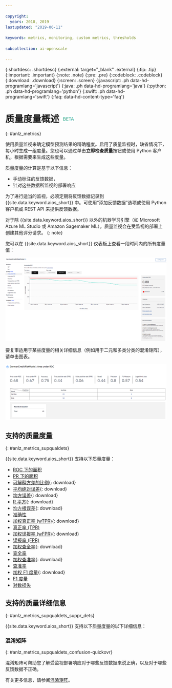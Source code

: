 ```yaml
---

copyright:
  years: 2018, 2019
lastupdated: "2019-06-11"

keywords: metrics, monitoring, custom metrics, thresholds

subcollection: ai-openscale

---
```


{:shortdesc: .shortdesc}
{:external: target="_blank" .external}
{:tip: .tip}
{:important: .important}
{:note: .note}
{:pre: .pre}
{:codeblock: .codeblock}
{:download: .download}
{:screen: .screen}
{:javascript: .ph data-hd-programlang='javascript'}
{:java: .ph data-hd-programlang='java'}
{:python: .ph data-hd-programlang='python'}
{:swift: .ph data-hd-programlang='swift'}
{:faq: data-hd-content-type='faq'}

# 质量度量概述 ![beta 标记](images/beta.png)
{: #anlz_metrics}

使用质量监视来确定模型预测结果的精确程度。启用了质量监视时，缺省情况下，每小时生成一组度量。您也可以通过单击**立即检查质量**按钮或使用 Python 客户机，根据需要来生成这些度量。

质量度量的计算是基于以下信息：

- 手动标注的反馈数据，
- 针对这些数据所监视的部署响应

为了进行适当的监视，必须定期将反馈数据记录到 {{site.data.keyword.aios_short}} 中。可使用“添加反馈数据”选项或使用 Python 客户机或 REST API 来提供反馈数据。

对于除 {{site.data.keyword.aios_short}} 以外的机器学习引擎（如 Microsoft Azure ML Studio 或 Amazon Sagemaker ML），质量监视会在受监视的部署上创建其他评分请求。
{: note}

您可以在 {{site.data.keyword.aios_short}} 仪表板上查看一段时间内的所有度量值：

![显示 ROC 下面积漂移的质量度量图表](images/quality_metrics_001.png)


要复审适用于某些度量的相关详细信息（例如用于二元和多类分类的混淆矩阵），请单击图表。

![质量度量的详细信息表](images/quality_metrics_002.png)

## 支持的质量度量
{: #anlz_metrics_supqualdets}

{{site.data.keyword.aios_short}} 支持以下质量度量：

- [ROC 下的面积](https://test.cloud.ibm.com/docs/services/ai-openscale?topic=ai-openscale-quality_roc)
- [PR 下的面积](https://test.cloud.ibm.com/docs/services/ai-openscale?topic=ai-openscale-quality-area-pr)
- [可解释方差的比例](https://test.cloud.ibm.com/docs/services/ai-openscale?topic=ai-openscale-quality_var){: download}
- [平均绝对误差](https://test.cloud.ibm.com/docs/services/ai-openscale?topic=ai-openscale-quality_abserror){: download}
- [均方误差](https://test.cloud.ibm.com/docs/services/ai-openscale?topic=ai-openscale-quality_squerror){: download}
- [R 平方](https://test.cloud.ibm.com/docs/services/ai-openscale?topic=ai-openscale-quality_r_squared){: download}
- [均方根误差](https://test.cloud.ibm.com/docs/services/ai-openscale?topic=ai-openscale-supqualdets_squ_errors_mean){: download}
- [准确性](https://test.cloud.ibm.com/docs/services/ai-openscale?topic=ai-openscale-accuracy-opener)
- [加权真正率 (wTPR)](https://test.cloud.ibm.com/docs/services/ai-openscale?topic=ai-openscale-quality-wtpr){: download}
- [真正率 (TPR)](https://test.cloud.ibm.com/docs/services/ai-openscale?topic=ai-openscale-quality_tpr)
- [加权误报率 (wFPR)](https://test.cloud.ibm.com/docs/services/ai-openscale?topic=ai-openscale-quality_wfpr_weighted){: download}
- [误报率 (FPR)](https://test.cloud.ibm.com/docs/services/ai-openscale?topic=ai-openscale-quality_fpr_false)
- [加权查全率](https://test.cloud.ibm.com/docs/services/ai-openscale?topic=ai-openscale-quality_weighted_recall){: download}
- [查全率](https://test.cloud.ibm.com/docs/services/ai-openscale?topic=ai-openscale-quality_recall)
- [加权查准率](https://test.cloud.ibm.com/docs/services/ai-openscale?topic=ai-openscale-quality_wgth_prec){: download}
- [查准率](https://test.cloud.ibm.com/docs/services/ai-openscale?topic=ai-openscale-quality_precision)
- [加权 F1 度量](https://test.cloud.ibm.com/docs/services/ai-openscale?topic=ai-openscale-quality_wght_f1-measure){: download}
- [F1 度量](https://test.cloud.ibm.com/docs/services/ai-openscale?topic=ai-openscale-quality_f1-measr)
- [对数损失](https://test.cloud.ibm.com/docs/services/ai-openscale?topic=ai-openscale-quality_log_loss)

## 支持的质量详细信息
{: #anlz_metrics_supqualdets_suppr_dets}

{{site.data.keyword.aios_short}} 支持以下质量度量的以下详细信息：

### 混淆矩阵
{: #anlz_metrics_supqualdets_confusion-quickovr}

混淆矩阵可帮助您了解受监视部署响应对于哪些反馈数据来说正确，以及对于哪些反馈数据不正确。

有关更多信息，请参阅[混淆矩阵](/docs/services/ai-openscale?topic=ai-openscale-it-conf-mtx)。
